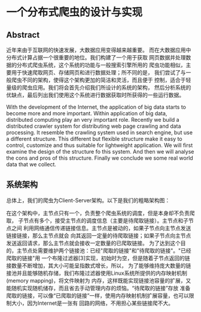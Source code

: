 一个分布式爬虫的设计与实现
===========================

Abstract
-----------
近年来由于互联网的快速发展，大数据应用变得越来越重要。
而在大数据应用中分布式计算占据一个很重要的地位。我们构建了一个用于获取
网页数据并处理数据的分布式爬虫系统，这个系统的功能与一般搜索引擎所用的
爬虫功能相似，主要用于快速爬取网页、存储网页和进行数据处理；所不同的是，
我们尝试了与一般爬虫不同的架构，使得这个架构更加的简洁和灵活，而且便于
控制，适合于轻量级的爬虫应用。我们将会首先介绍我们所设计的系统的架构，
然后分析系统的优缺点，最后列出我们使用这个系统进行数据获取时所获得的一些运行数据。

With the development of the Internet, the application of big data starts to 
become more and more important. Within application of big data, distributed
computing play an very important role. Recently we build a distributed crawler
system for distributing web page crawling and data processing. It resemble 
the crawling system used in search engine, but use a different structure.
This different but flexible structure make it easy to control, customize and 
thus suitable for lightweight application. We will first examine the design of
the structure fo this system. And then we will analyse the cons and pros of this
structure. Finally we conclude we some real world data that we collect.



系统架构
----------
总体上，我们的爬虫为Client-Server架构。以下是我们的粗略架构图：

在这个架构中，主节点只有一个，负责整个爬虫系统的调度，但是本身却不负责爬取，
子节点有多个，接受主节点的调度信息（主要是待爬取链接）。主节点和子节点之间
利用网络通信传递链接信息。主节点是被动的，如果子节点向主节点发送链接链接，那么主节点就会
向其返回一定量的待爬取链接；如果子节点向主节点发送返回请求，那么主节点就会接收一定数量的已爬取链接。
为了达到这个目的，主节点处需要维护两个链接池：已经"爬取的链接"和"待爬取的链接"。"已经爬取的链接"用
一个布隆过滤器[3]实现，初始时为空，但是随着子节点返回的链接数量不断增加，其大小可能呈指数式增长，所以，
为了能够维持庞大数量的链接池并且能够随机存储，我们布隆过滤器使用Linux系统所提供的内存映射机制(memory mapping)，将文件映射为
内存，这样既能实现链接池容量的扩展，又能随机实现随机储存，而且省去手动管理内存的烦恼。“待爬取的链接”存放
准备爬取的链接，可以像“已爬取的链接”一样，使用内存映射机制扩展容量，也可以限制大小，因为Internet是一张有
回路的网络，不用担心某些链接爬不大。
